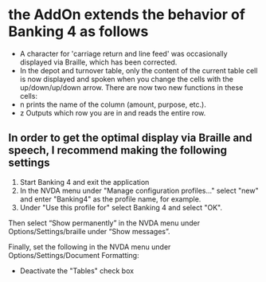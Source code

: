 # the AddOn extends the behavior of Banking 4 as follows

* A character for 'carriage return and line feed' was occasionally displayed via Braille, which has been corrected.
* In the depot and turnover table, only the content of the current table cell is now displayed and spoken when you change the cells with the up/down/up/down arrow. There are now two new functions in these cells:
* n prints the name of the column (amount, purpose, etc.).
* z Outputs which row you are in and reads the entire row.

## In order to get the optimal display via Braille and speech, I recommend making the following settings

1. Start Banking 4 and exit the application
2. In the NVDA menu under "Manage configuration profiles..." select "new" and enter "Banking4" as the profile name, for example.
3. Under "Use this profile for" select Banking 4 and select "OK".

Then select “Show permanently” in the NVDA menu under Options/Settings/braille under “Show messages”.

Finally, set the following in the NVDA menu under Options/Settings/Document Formatting:
* Deactivate the "Tables" check box
